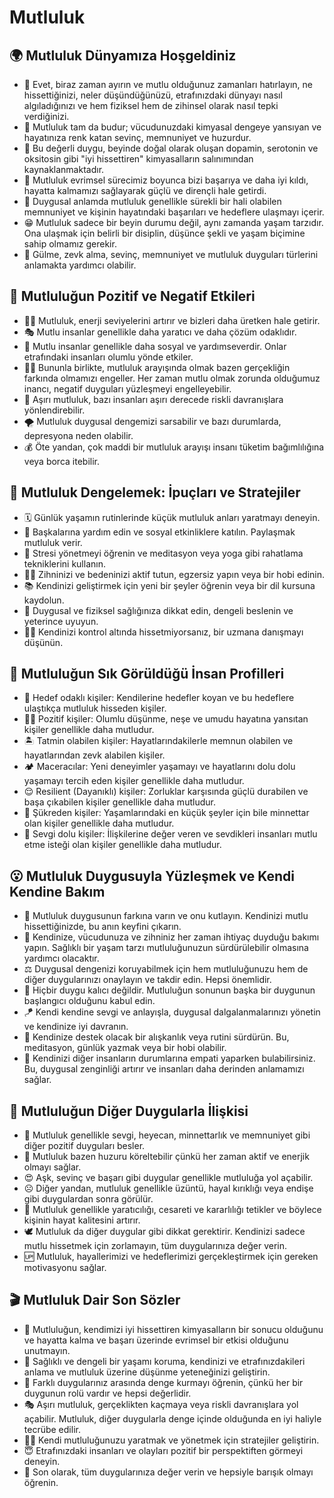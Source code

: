 # Mutluluk

## 🌍 Mutluluk Dünyamıza Hoşgeldiniz

* 🎈 Evet, biraz zaman ayırın ve mutlu olduğunuz zamanları hatırlayın, ne hissettiğinizi, neler düşündüğünüzü, etrafınızdaki dünyayı nasıl algıladığınızı ve hem fiziksel hem de zihinsel olarak nasıl tepki verdiğinizi.
* 🌸 Mutluluk tam da budur; vücudunuzdaki kimyasal dengeye yansıyan ve hayatınıza renk katan sevinç, memnuniyet ve huzurdur.
* 💃 Bu değerli duygu, beyinde doğal olarak oluşan dopamin, serotonin ve oksitosin gibi "iyi hissettiren" kimyasalların salınımından kaynaklanmaktadır.
* 🦋 Mutluluk evrimsel sürecimiz boyunca bizi başarıya ve daha iyi kıldı, hayatta kalmamızı sağlayarak güçlü ve dirençli hale getirdi.
* 🎉 Duygusal anlamda mutluluk genellikle sürekli bir hali olabilen memnuniyet ve kişinin hayatındaki başarıları ve hedeflere ulaşmayı içerir.
* 😁 Mutluluk sadece bir beyin durumu değil, aynı zamanda yaşam tarzıdır. Ona ulaşmak için belirli bir disiplin, düşünce şekli ve yaşam biçimine sahip olmamız gerekir.
* 🦜 Gülme, zevk alma, sevinç, memnuniyet ve mutluluk duyguları türlerini anlamakta yardımcı olabilir.

## 💫 Mutluluğun Pozitif ve Negatif Etkileri

* 🚴‍♂️ Mutluluk, enerji seviyelerini artırır ve bizleri daha üretken hale getirir.
* 🎭 Mutlu insanlar genellikle daha yaratıcı ve daha çözüm odaklıdır.
* 👫 Mutlu insanlar genellikle daha sosyal ve yardımseverdir. Onlar etrafındaki insanları olumlu yönde etkiler.
* 🕵️‍♂️ Bununla birlikte, mutluluk arayışında olmak bazen gerçekliğin farkında olmamızı engeller. Her zaman mutlu olmak zorunda olduğumuz inancı, negatif duyguları yüzleşmeyi engelleyebilir.
* 🏹 Aşırı mutluluk, bazı insanları aşırı derecede riskli davranışlara yönlendirebilir.
* 🌪️ Mutluluk duygusal dengemizi sarsabilir ve bazı durumlarda, depresyona neden olabilir.
* 💰 Öte yandan, çok maddi bir mutluluk arayışı insanı tüketim bağımlılığına veya borca itebilir.

## 🚀 Mutluluk Dengelemek: İpuçları ve Stratejiler

* 🗓️ Günlük yaşamın rutinlerinde küçük mutluluk anları yaratmayı deneyin.
* 🤝 Başkalarına yardım edin ve sosyal etkinliklere katılın. Paylaşmak mutluluk verir.
* 🌿 Stresi yönetmeyi öğrenin ve meditasyon veya yoga gibi rahatlama tekniklerini kullanın.
* 🧘‍♀️ Zihninizi ve bedeninizi aktif tutun, egzersiz yapın veya bir hobi edinin.
* 📚 Kendinizi geliştirmek için yeni bir şeyler öğrenin veya bir dil kursuna kaydolun.
* 🥕 Duygusal ve fiziksel sağlığınıza dikkat edin, dengeli beslenin ve yeterince uyuyun.
* 👨‍⚕️ Kendinizi kontrol altında hissetmiyorsanız, bir uzmana danışmayı düşünün.

## 🔎 Mutluluğun Sık Görüldüğü İnsan Profilleri

* 🎯 Hedef odaklı kişiler: Kendilerine hedefler koyan ve bu hedeflere ulaştıkça mutluluk hisseden kişiler.
* 🦸‍♀️ Pozitif kişiler: Olumlu düşünme, neşe ve umudu hayatına yansıtan kişiler genellikle daha mutludur.
* 🏝️ Tatmin olabilen kişiler: Hayatlarındakilerle memnun olabilen ve hayatlarından zevk alabilen kişiler.
* 🏕️ Maceracılar: Yeni deneyimler yaşamayı ve hayatlarını dolu dolu yaşamayı tercih eden kişiler genellikle daha mutludur.
* 😌 Resilient (Dayanıklı) kişiler: Zorluklar karşısında güçlü durabilen ve başa çıkabilen kişiler genellikle daha mutludur.
* 🙏 Şükreden kişiler: Yaşamlarındaki en küçük şeyler için bile minnettar olan kişiler genellikle daha mutludur.
* 💖 Sevgi dolu kişiler: İlişkilerine değer veren ve sevdikleri insanları mutlu etme isteği olan kişiler genellikle daha mutludur.

## 😮 Mutluluk Duygusuyla Yüzleşmek ve Kendi Kendine Bakım

* 🧡 Mutluluk duygusunun farkına varın ve onu kutlayın. Kendinizi mutlu hissettiğinizde, bu anın keyfini çıkarın.
* 🌳 Kendinize, vücudunuza ve zihniniz her zaman ihtiyaç duyduğu bakımı yapın. Sağlıklı bir yaşam tarzı mutluluğunuzun sürdürülebilir olmasına yardımcı olacaktır.
* ⚖️ Duygusal dengenizi koruyabilmek için hem mutluluğunuzu hem de diğer duygularınızı onaylayın ve takdir edin. Hepsi önemlidir.
* 🥀 Hiçbir duygu kalıcı değildir. Mutluluğun sonunun başka bir duygunun başlangıcı olduğunu kabul edin.
* 🪁 Kendi kendine sevgi ve anlayışla, duygusal dalgalanmalarınızı yönetin ve kendinize iyi davranın.
* 📝 Kendinize destek olacak bir alışkanlık veya rutini sürdürün. Bu, meditasyon, günlük yazmak veya bir hobi olabilir.
* 🤗 Kendinizi diğer insanların durumlarına empati yaparken bulabilirsiniz. Bu, duygusal zenginliği artırır ve insanları daha derinden anlamamızı sağlar.

## 💓 Mutluluğun Diğer Duygularla İlişkisi

* 🧩 Mutluluk genellikle sevgi, heyecan, minnettarlık ve memnuniyet gibi diğer pozitif duyguları besler.
* 🌅 Mutluluk bazen huzuru köreltebilir çünkü her zaman aktif ve enerjik olmayı sağlar.
* 😍 Aşk, sevinç ve başarı gibi duygular genellikle mutluluğa yol açabilir.
* ☹️ Diğer yandan, mutluluk genellikle üzüntü, hayal kırıklığı veya endişe gibi duygulardan sonra görülür.
* 🚦 Mutluluk genellikle yaratıcılığı, cesareti ve kararlılığı tetikler ve böylece kişinin hayat kalitesini artırır.
* 🕊️ Mutluluk da diğer duygular gibi dikkat gerektirir. Kendinizi sadece mutlu hissetmek için zorlamayın, tüm duygularınıza değer verin.
* 🆙 Mutluluk, hayallerimizi ve hedeflerimizi gerçekleştirmek için gereken motivasyonu sağlar.

## 🎬 Mutluluk Dair Son Sözler

* 🎯 Mutluluğun, kendimizi iyi hissettiren kimyasalların bir sonucu olduğunu ve hayatta kalma ve başarı üzerinde evrimsel bir etkisi olduğunu unutmayın.
* 🎉 Sağlıklı ve dengeli bir yaşamı koruma, kendinizi ve etrafınızdakileri anlama ve mutluluk üzerine düşünme yeteneğinizi geliştirin.
* 🧠 Farklı duygularınız arasında denge kurmayı öğrenin, çünkü her bir duygunun rolü vardır ve hepsi değerlidir.
* 🎭 Aşırı mutluluk, gerçeklikten kaçmaya veya riskli davranışlara yol açabilir. Mutluluk, diğer duygularla denge içinde olduğunda en iyi haliyle tecrübe edilir.
* 🤹‍♀️ Kendi mutluluğunuzu yaratmak ve yönetmek için stratejiler geliştirin.
* 😇 Etrafınızdaki insanları ve olayları pozitif bir perspektiften görmeyi deneyin.
* 🧡 Son olarak, tüm duygularınıza değer verin ve hepsiyle barışık olmayı öğrenin.
